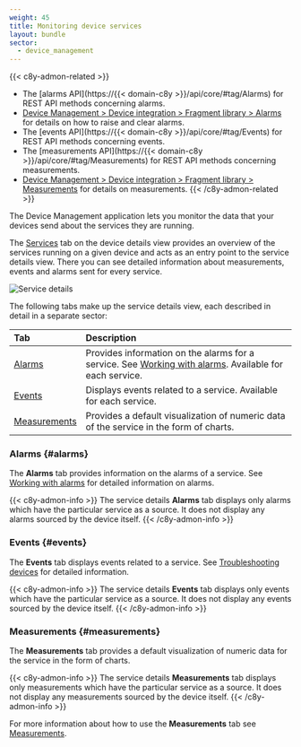 ```yaml
---
weight: 45
title: Monitoring device services
layout: bundle
sector:
  - device_management
---
```


{{< c8y-admon-related >}}
* The [alarms API](https://{{< domain-c8y >}}/api/core/#tag/Alarms) for REST API methods concerning alarms.
* [Device Management > Device integration > Fragment library > Alarms](/device-integration/fragment-library/#alarms) for details on how to raise and clear alarms.
* The [events API](https://{{< domain-c8y >}}/api/core/#tag/Events) for REST API methods concerning events.
* The [measurements API](https://{{< domain-c8y >}}/api/core/#tag/Measurements) for REST API methods concerning measurements.
* [Device Management > Device integration > Fragment library > Measurements](/device-integration/fragment-library/#measurements) for details on measurements.
{{< /c8y-admon-related >}}

The Device Management application lets you monitor the data that your devices send about the services they are running.

The [Services](/device-management-application/viewing-device-details/#services) tab on the device details view provides an overview of the services running on a given device and acts as an entry point to the service details view.
There you can see detailed information about measurements, events and alarms sent for every service.

![Service details](/images/users-guide/DeviceManagement/devmgmt-service-details.png)

The following tabs make up the service details view, each described in detail in a separate sector:
<table>
<thead>
<colgroup>
   <col style="width: 20%;">
   <col style="width: 80%;">
</colgroup><thead>
<tr>
<th align="left">Tab</th>
<th align="left">Description</th>
</tr>
</thead>
<tbody>
<tr>
<td align="left"><a href="#alarms">Alarms</a></td>
<td align="left">Provides information on the alarms for a service. See <a href="/device-management-application/monitoring-and-controlling-devices/#working-with-alarms">Working with alarms</a>. Available for each service.</td>
</tr>
<td align="left"><a href="#events">Events</a></td>
<td align="left">Displays events related to a service. Available for each service.</td>
</tr>
<tr>
<td align="left"><a href="#measurements">Measurements</a></td>
<td align="left">Provides a default visualization of numeric data of the service in the form of charts.</td>
</tr>
</tbody>
</table>

### Alarms {#alarms}

The **Alarms** tab provides information on the alarms of a service.
See [Working with alarms](/device-management-application/monitoring-and-controlling-devices/#working-with-alarms) for detailed information on alarms.

{{< c8y-admon-info >}}
The service details **Alarms** tab displays only alarms which have the particular service as a source. It does not display any alarms sourced by the device itself.
{{< /c8y-admon-info >}}

### Events {#events}

The **Events** tab displays events related to a service.
See [Troubleshooting devices](/device-management-application/monitoring-and-controlling-devices/#troubleshooting-devices) for detailed information.

{{< c8y-admon-info >}}
The service details **Events** tab displays only events which have the particular service as a source. It does not display any events sourced by the device itself.
{{< /c8y-admon-info >}}

### Measurements {#measurements}

The **Measurements** tab provides a default visualization of numeric data for the service in the form of charts.

{{< c8y-admon-info >}}
The service details **Measurements** tab displays only measurements which have the particular service as a source. It does not display any measurements sourced by the device itself.
{{< /c8y-admon-info >}}

For more information about how to use the **Measurements** tab see [Measurements](/device-management-application/viewing-device-details/#measurements).
